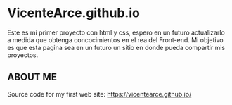 # VicenteArce.github.io
Este es mi primer proyecto con html y css, espero en un futuro actualizarlo a medida que obtenga concocimientos en el rea del Front-end.
Mi objetivo es que esta pagina sea en un futuro un sitio en donde pueda compartir mis proyectos.

## ABOUT ME

Source code for my first web site: https://vicentearce.github.io/
